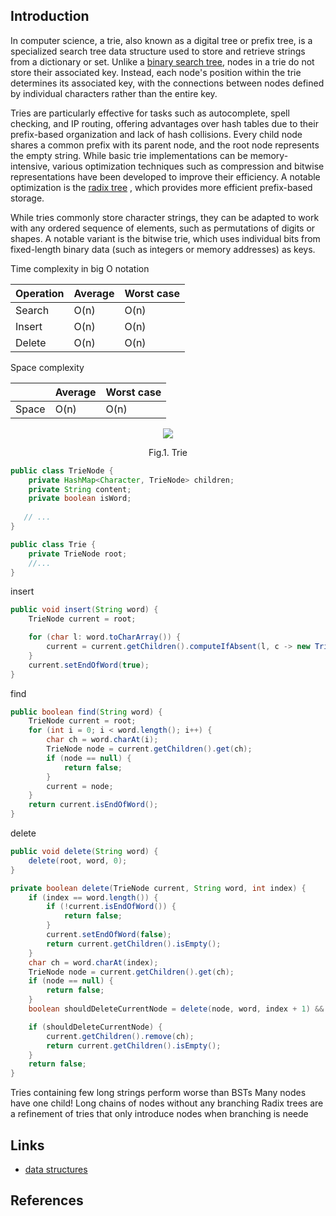 ## Introduction

In computer science, a trie, also known as a digital tree or prefix tree, 
is a specialized search tree data structure used to store and retrieve strings from a dictionary or set. 
Unlike a [binary search tree](/docs/CS/Algorithms/tree/Binary-Tree.md), nodes in a trie do not store their associated key. 
Instead, each node's position within the trie determines its associated key, 
with the connections between nodes defined by individual characters rather than the entire key.

Tries are particularly effective for tasks such as autocomplete, spell checking, and IP routing, 
offering advantages over hash tables due to their prefix-based organization and lack of hash collisions. 
Every child node shares a common prefix with its parent node, and the root node represents the empty string.
While basic trie implementations can be memory-intensive, 
various optimization techniques such as compression and bitwise representations have been developed to improve their efficiency. 
A notable optimization is the [radix tree](/docs/CS/Algorithms/tree/Radix.md) , which provides more efficient prefix-based storage.

While tries commonly store character strings, they can be adapted to work with any ordered sequence of elements, such as permutations of digits or shapes.
A notable variant is the bitwise trie, which uses individual bits from fixed-length binary data (such as integers or memory addresses) as keys.



Time complexity in big O notation

| Operation | 	Average  | 	Worst case |
| --- |-----------|-------------|
| Search	| O(n)	| O(n)        |
| Insert	| O(n)	| O(n)        |
| Delete	| O(n)	| O(n)        |

Space complexity

|   |	Average |	Worst case |
| --- | --- | --- |
| Space |	O(n) |	O(n) |


<div style="text-align: center;">

![](https://upload.wikimedia.org/wikipedia/commons/thumb/b/be/Trie_example.svg/500px-Trie_example.svg.png)

</div>

<p style="text-align: center;">
Fig.1. Trie
</p>

```java
public class TrieNode {
    private HashMap<Character, TrieNode> children;
    private String content;
    private boolean isWord;
  
   // ...
}
```

```java
public class Trie {
    private TrieNode root;
    //...
}
```

insert

```java
public void insert(String word) {
    TrieNode current = root;

    for (char l: word.toCharArray()) {
        current = current.getChildren().computeIfAbsent(l, c -> new TrieNode());
    }
    current.setEndOfWord(true);
}
```

find

```java
public boolean find(String word) {
    TrieNode current = root;
    for (int i = 0; i < word.length(); i++) {
        char ch = word.charAt(i);
        TrieNode node = current.getChildren().get(ch);
        if (node == null) {
            return false;
        }
        current = node;
    }
    return current.isEndOfWord();
}
```

delete

```java
public void delete(String word) {
    delete(root, word, 0);
}

private boolean delete(TrieNode current, String word, int index) {
    if (index == word.length()) {
        if (!current.isEndOfWord()) {
            return false;
        }
        current.setEndOfWord(false);
        return current.getChildren().isEmpty();
    }
    char ch = word.charAt(index);
    TrieNode node = current.getChildren().get(ch);
    if (node == null) {
        return false;
    }
    boolean shouldDeleteCurrentNode = delete(node, word, index + 1) && !node.isEndOfWord();

    if (shouldDeleteCurrentNode) {
        current.getChildren().remove(ch);
        return current.getChildren().isEmpty();
    }
    return false;
}
```





Tries containing few long strings perform worse than BSTs
Many nodes have one child!
Long chains of nodes without any branching
Radix trees are a refinement of tries that only introduce nodes when branching is neede



## Links

- [data structures](/docs/CS/Algorithms/Algorithms.md?id=data-structures)

## References
